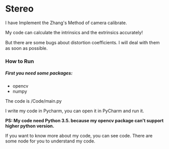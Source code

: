 # Stereo

I have Implement the Zhang's Method of camera calibrate.

My code can calculate the intrinsics and the extrinsics accurately!

But there are some bugs about distortion coeﬃcients. I will deal with them as soon as possible.

### How to Run

##### First you need some packages: 

* opencv 
* numpy 

The code is /Code/main.py

I write my code in Pycharm, you can open it in PyCharm and run it. 

**PS: My code need Python 3.5. because my opencv package can't  support higher python version.**



If you want to know more about my code, you can see code. There are some node for you to understand my code.